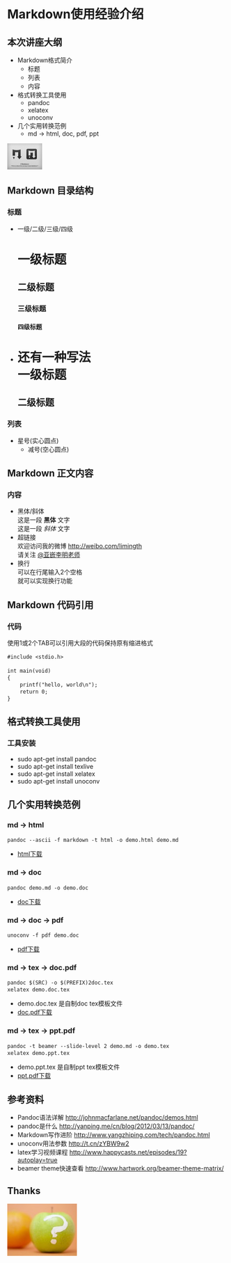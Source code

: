 # Markdown使用经验介绍  

## 本次讲座大纲
* Markdown格式简介
	- 标题
	- 列表
	- 内容
* 格式转换工具使用
	- pandoc
	- xelatex
	- unoconv
* 几个实用转换范例
	- md -> html, doc, pdf, ppt
	
![markdown logo](./figures/1.1.png)

## Markdown 目录结构
### 标题
* 一级/二级/三级/四级  
	# 一级标题  
	## 二级标题  
	### 三级标题  
	#### 四级标题  

* 还有一种写法  
	一级标题  
	=========  
	二级标题  
	---------  

### 列表
* 星号(实心圆点)
	- 减号(空心圆点)

## Markdown 正文内容
### 内容
* 黑体/斜体  
	这是一段 **黑体** 文字  
	这是一段 _斜体_ 文字
* 超链接  
	欢迎访问我的微博 <http://weibo.com/limingth>  
	请关注 [@亚嵌李明老师](http://weibo.com/limingth)
* 换行  
	可以在行尾输入2个空格  
	就可以实现换行功能

## Markdown 代码引用
### 代码
使用1或2个TAB可以引用大段的代码保持原有缩进格式 

	#include <stdio.h>

	int main(void)
	{
		printf("hello, world\n");
		return 0;
	}


## 格式转换工具使用
### 工具安装
* sudo apt-get install pandoc
* sudo apt-get install texlive
* sudo apt-get install xelatex
* sudo apt-get install unoconv

## 几个实用转换范例
### md -> html
	pandoc --ascii -f markdown -t html -o demo.html demo.md
* [html下载](https://github.com/limingth/share/tree/master/markdown-demo/demo.html)

### md -> doc
	pandoc demo.md -o demo.doc
* [doc下载](https://github.com/limingth/share/tree/master/markdown-demo/demo.doc)

### md -> doc -> pdf
	unoconv -f pdf demo.doc 
* [pdf下载](https://github.com/limingth/share/tree/master/markdown-demo/demo.pdf)

### md -> tex -> doc.pdf
	pandoc $(SRC) -o $(PREFIX)2doc.tex
	xelatex demo.doc.tex
* demo.doc.tex 是自制doc tex模板文件
* [doc.pdf下载](https://github.com/limingth/share/tree/master/markdown-demo/demo.doc.pdf)
	
### md -> tex -> ppt.pdf
	pandoc -t beamer --slide-level 2 demo.md -o demo.tex
	xelatex demo.ppt.tex
* demo.ppt.tex 是自制ppt tex模板文件
* [ppt.pdf下载](https://github.com/limingth/share/tree/master/markdown-demo/demo.ppt.pdf)

## 参考资料
* Pandoc语法详解 <http://johnmacfarlane.net/pandoc/demos.html>
* pandoc是什么 <http://yanping.me/cn/blog/2012/03/13/pandoc/>
* Markdown写作进阶 <http://www.yangzhiping.com/tech/pandoc.html>
* unoconv用法参数 <http://t.cn/zYBW9w2>
* latex学习视频课程 <http://www.happycasts.net/episodes/19?autoplay=true>
* beamer theme快速查看 <http://www.hartwork.org/beamer-theme-matrix/>

## Thanks
![Questions](./figures/1.2.jpg)

